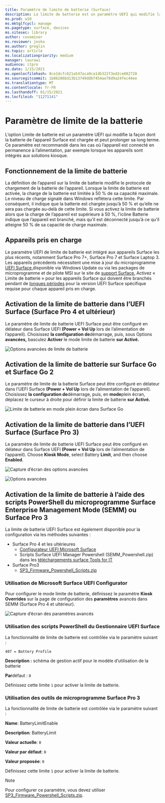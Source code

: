 ```yaml
---
title: Paramètre de limite de batterie (Surface)
description: La limite de batterie est un paramètre UEFI qui modifie la façon dont la batterie de l’appareil Surface est chargée et peut prolonger sa long terme.
ms.prod: w10
ms.mktglfcycl: manage
ms.pagetype: surface, devices
ms.sitesec: library
author: coveminer
ms.reviewer: jesko
ms.author: greglin
ms.topic: article
ms.localizationpriority: medium
manager: laurawi
audience: itpro
ms.date: 1/15/2021
ms.openlocfilehash: 8ce1dcfc621a547aca9ca1db322f3ed2ce082728
ms.sourcegitcommit: 1b86286bd13b13749ddbf454ae78d9a24fec44ee
ms.translationtype: MT
ms.contentlocale: fr-FR
ms.lasthandoff: 01/15/2021
ms.locfileid: "11271141"
---
```

# Paramètre de limite de la batterie

L’option Limite de batterie est un paramètre UEFI qui modifie la façon dont la batterie de l’appareil Surface est chargée et peut prolonger sa long terme. Ce paramètre est recommandé dans les cas où l’appareil est connecté en permanence à l’alimentation, par exemple lorsque les appareils sont intégrés aux solutions kiosque.  

## Fonctionnement de la limite de batterie

La définition de l’appareil sur la limite de batterie modifie le protocole de chargement de la batterie de l’appareil. Lorsque la limite de batterie est activée, la charge de la batterie est limitée à 50 % de sa capacité maximale. Le niveau de charge signalé dans Windows reflètera cette limite. Par conséquent, il indique que la batterie est chargée jusqu’à 50 % et qu’elle ne sera pas chargée au-delà de cette limite. Si vous activez la limite de batterie alors que la charge de l’appareil est supérieure à 50 %, l’icône Batterie indique que l’appareil est branché, mais qu’il est déconnecté jusqu’à ce qu’il atteigne 50 % de sa capacité de charge maximale.  

## Appareils pris en charge

Le paramètre UEFI de limite de batterie est intégré aux appareils Surface les plus récents, notamment Surface Pro 7+, Surface Pro 7 et Surface Laptop 3. Les appareils précédents nécessitent une mise à jour du microprogramme [UEFI Surface,](manage-surface-driver-and-firmware-updates.md)disponible via Windows Update ou via les packages de microprogramme et de pilote MSI sur le site de [support Surface.](https://support.microsoft.com/help/4023482/surface-download-drivers-and-firmware-for-surface) Activez « Limite de batterie » pour les appareils Surface qui doivent être branchés pendant de [longues périodes](https://support.microsoft.com/help/4464941) pour la version UEFI Surface spécifique requise pour chaque appareil pris en charge. 

## Activation de la limite de batterie dans l’UEFI Surface (Surface Pro 4 et ultérieur)

Le paramètre de limite de batterie UEFI Surface peut être configuré en délateur dans Surface UEFI **(Power + Vol Up** lors de l’alimentation de l’appareil). Choisissez **la configuration de**démarrage, puis, sous Options **avancées,** basculez **Activer** le mode limite de batterie **sur Activé.**  

![Options avancées de limite de batterie](images/enable-bl.png) 

## Activation de la limite de batterie sur Surface Go et Surface Go 2
Le paramètre de limite de la batterie Surface peut être configuré en délateur dans l’UEFI Surface **(Power + Vol Up** lors de l’alimentation de l’appareil). Choisissez **la configuration de**démarrage, puis, en **mode**plein écran, déplacez le curseur à droite pour définir la limite de batterie **sur Activé.**  

![Limite de batterie en mode plein écran dans Surface Go](images/go-batterylimit.png) 

## Activation de la limite de batterie dans l’UEFI Surface (Surface Pro 3)

Le paramètre de limite de batterie UEFI Surface peut être configuré en délateur dans Surface UEFI **(Power + Vol Up** lors de l’alimentation de l’appareil). Choose **Kiosk Mode**, select Battery **Limit**, and then choose **Enabled**.

![Capture d’écran des options avancées](images/enable-bl-sp3.png) 

![Options avancées](images/enable-bl-sp3-2.png) 

## Activation de la limite de batterie à l’aide des scripts PowerShell du microprogramme Surface Enterprise Management Mode (SEMM) ou Surface Pro 3

La limite de batterie UEFI Surface est également disponible pour la configuration via les méthodes suivantes :

- Surface Pro 4 et les ultérieures 
    - [Configurateur UEFI Microsoft Surface](https://docs.microsoft.com/surface/surface-enterprise-management-mode)  
    - Scripts Surface UEFI Manager Powershell (SEMM_Powershell.zip) dans les [téléchargements surface Tools for IT](https://www.microsoft.com/download/details.aspx?id=46703)
- Surface Pro3 
    - [SP3_Firmware_Powershell_Scripts.zip](https://www.microsoft.com/download/details.aspx?id=46703)

### Utilisation de Microsoft Surface UEFI Configurator

Pour configurer le mode limite de batterie, définissez le paramètre **Kiosk Overrides** sur la page de configuration des **paramètres** avancés dans SEMM (Surface Pro 4 et ultérieur).

![Capture d’écran des paramètres avancés](images/semm-bl.png)

### Utilisation des scripts PowerShell du Gestionnaire UEFI Surface

La fonctionnalité de limite de batterie est contrôlée via le paramètre suivant :  

`407 = Battery Profile`

**Description :** schéma de gestion actif pour le modèle d’utilisation de la batterie

**Par**défaut :  `0` 

Définissez cette limite `1` pour activer la limite de batterie.

### Utilisation des outils de microprogramme Surface Pro 3

La fonctionnalité de limite de batterie est contrôlée via le paramètre suivant :  

**Name**: BatteryLimitEnable

**Description**: BatteryLimit

**Valeur actuelle**:  `0` 

**Valeur par défaut**: `0`

**Valeur proposée**: `0` 

Définissez cette limite `1` pour activer la limite de batterie.

>[!NOTE]
>Pour configurer ce paramètre, vous devez utiliser [SP3_Firmware_Powershell_Scripts.zip](https://www.microsoft.com/download/details.aspx?id=46703). 

